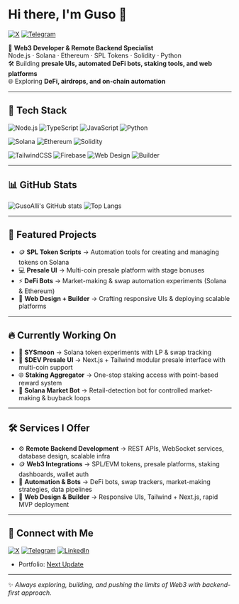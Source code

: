 # Hi there, I'm Guso 👋

[![X](https://img.shields.io/twitter/follow/GusoDev?logo=twitter&style=for-the-badge)](https://x.com/GusoDev)
[![Telegram](https://img.shields.io/badge/Telegram-2CA5E0?style=for-the-badge&logo=telegram&logoColor=white)](https://t.me/TORserve)

🚀 **Web3 Developer & Remote Backend Specialist**  
Node.js · Solana · Ethereum · SPL Tokens · Solidity · Python  
🛠 Building **presale UIs, automated DeFi bots, staking tools, and web platforms**  
🌐 Exploring **DeFi, airdrops, and on-chain automation**

---

## 🧰 Tech Stack
![Node.js](https://img.shields.io/badge/Node.js-339933?style=for-the-badge&logo=node.js&logoColor=white)
![TypeScript](https://img.shields.io/badge/TypeScript-007ACC?style=for-the-badge&logo=typescript&logoColor=white)
![JavaScript](https://img.shields.io/badge/JavaScript-F7E017?style=for-the-badge&logo=javascript&logoColor=black)
![Python](https://img.shields.io/badge/Python-3670A0?style=for-the-badge&logo=python&logoColor=ffdd54)

![Solana](https://img.shields.io/badge/Solana-3E00FF?style=for-the-badge&logo=solana&logoColor=white)
![Ethereum](https://img.shields.io/badge/Ethereum-3C3C3D?style=for-the-badge&logo=ethereum&logoColor=white)
![Solidity](https://img.shields.io/badge/Solidity-363636?style=for-the-badge&logo=solidity&logoColor=white)

![TailwindCSS](https://img.shields.io/badge/TailwindCSS-38B2AC?style=for-the-badge&logo=tailwind-css&logoColor=white)
![Firebase](https://img.shields.io/badge/Firebase-FFCA28?style=for-the-badge&logo=firebase&logoColor=black)
![Web Design](https://img.shields.io/badge/Web%20Design-FF69B4?style=for-the-badge&logo=figma&logoColor=white)
![Builder](https://img.shields.io/badge/Builder-6A1B9A?style=for-the-badge&logo=vercel&logoColor=white)

---

## 📊 GitHub Stats
![GusoAlli's GitHub stats](https://github-readme-stats.vercel.app/api?username=GusoAlli&show_icons=true&theme=radical)
![Top Langs](https://github-readme-stats.vercel.app/api/top-langs/?username=GusoAlli&layout=compact&theme=radical)

---

## 🌟 Featured Projects
- 🪙 **SPL Token Scripts** → Automation tools for creating and managing tokens on Solana  
- 💻 **Presale UI** → Multi-coin presale platform with stage bonuses  
- ⚡ **DeFi Bots** → Market-making & swap automation experiments (Solana & Ethereum)  
- 🎨 **Web Design + Builder** → Crafting responsive UIs & deploying scalable platforms  

---

## 🔥 Currently Working On
- 🚀 **SYSmoon** → Solana token experiments with LP & swap tracking  
- 💎 **$DEV Presale UI** → Next.js + Tailwind modular presale interface with multi-coin support  
- 🌐 **Staking Aggregator** → One-stop staking access with point-based reward system  
- 🤖 **Solana Market Bot** → Retail-detection bot for controlled market-making & buyback loops  

---

## 🛠 Services I Offer
- ⚙️ **Remote Backend Development** → REST APIs, WebSocket services, database design, scalable infra  
- 🪙 **Web3 Integrations** → SPL/EVM tokens, presale platforms, staking dashboards, wallet auth  
- 🤖 **Automation & Bots** → DeFi bots, swap trackers, market-making strategies, data pipelines  
- 🎨 **Web Design & Builder** → Responsive UIs, Tailwind + Next.js, rapid MVP deployment  

---

## 🔗 Connect with Me
[![X](https://img.shields.io/twitter/follow/GusoDev?logo=twitter&style=for-the-badge)](https://x.com/GusoDev)
[![Telegram](https://img.shields.io/badge/Telegram-2CA5E0?style=for-the-badge&logo=telegram&logoColor=white)](https://t.me/TORserve)
[![LinkedIn](https://img.shields.io/badge/LinkedIn-0077B5?style=for-the-badge&logo=linkedin&logoColor=white)](https://www.linkedin.com/in/ali-mustofa-75534b246/)

- Portfolio: [Next Update](https://404.com)  

---

✨ *Always exploring, building, and pushing the limits of Web3 with backend-first approach.*  
